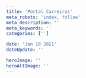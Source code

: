 ```yaml
---
title: 'Portal Carreiras'
meta_robots: 'index, follow'
meta_description: ''
meta_keywords: ''
categories: ['']

date: 'Jan 10 2021'
dateUpdate: ''

heroImage: ''
heroAltImage: ''
---
```



